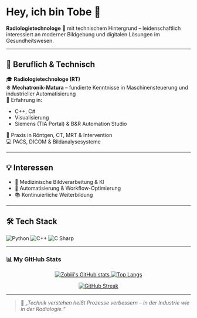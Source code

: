 # Hey, ich bin Tobe 👋

**Radiologietechnologe** 🩻 mit technischem Hintergrund – leidenschaftlich interessiert an moderner Bildgebung und digitalen Lösungen im Gesundheitswesen.

---

## 💼 Beruflich & Technisch

🎓 **Radiologietechnologe (RT)**  
⚙️ **Mechatronik-Matura** – fundierte Kenntnisse in Maschinensteuerung und industrieller Automatisierung  
🔧 Erfahrung in:
- C++, C#
- Visualisierung
- Siemens (TIA Portal) & B&R Automation Studio

🏥 Praxis in Röntgen, CT, MRT & Intervention  
💻 PACS, DICOM & Bildanalysesysteme

---

## 💡 Interessen

- 🧠 Medizinische Bildverarbeitung & KI
- 🧰 Automatisierung & Workflow-Optimierung
- 📚 Kontinuierliche Weiterbildung

---

## 🛠️ Tech Stack

![Python](https://img.shields.io/badge/Python-3776AB?style=for-the-badge&logo=python&logoColor=white)
![C++](https://img.shields.io/badge/C++-00599C?style=for-the-badge&logo=c%2b%2b&logoColor=white)
![C Sharp](https://img.shields.io/badge/C%23-239120?style=for-the-badge&logo=c-sharp&logoColor=white)

---

### 📊 My GitHub Stats

<p align="center">
  <a href="https://github.com/Zobiii">
    <img src="https://github-readme-stats.vercel.app/api?username=Zobiii&count_private=true&show_icons=true&theme=tokyonight" alt="Zobiii's GitHub stats" />
    <img src="https://github-readme-stats.vercel.app/api/top-langs/?username=Zobiii&theme=tokyonight&layout=compact" alt="Top Langs" />
  </a>
</p>

<p align="center">
  <a href="https://github.com/Zobiii">
    <img src="https://github-readme-streak-stats.herokuapp.com?user=Zobiii&theme=tokyonight&border_radius=5&date_format=n%2Fj%5B%2FY%5D" alt="GitHub Streak" />
  </a>
</p>

---

> 🧭 *„Technik verstehen heißt Prozesse verbessern – in der Industrie wie in der Radiologie.“*

